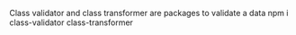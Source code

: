Class validator and class transformer are packages to validate a data
npm i class-validator class-transformer

